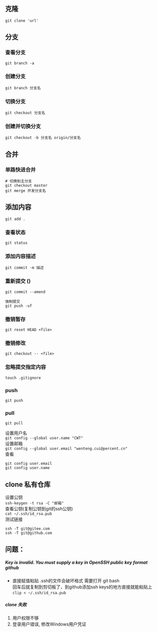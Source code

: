 ## 克隆
`git clone 'url'`

## 分支
### 查看分支
`git branch -a`
### 创建分支
`git branch 分支名`
### 切换分支
`git checkout 分支名`
### 创建并切换分支
`git checkout -b 分支名 origin/分支名`

## 合并
### 单路快进合并
```
# 切换到主分支
git checkout master
git merge 开发分支名
```

## 添加内容
`git add .`
### 查看状态
`git status`

### 添加内容描述
`git commit -m 描述`
### 重新提交 ()
`git commit --amend`

```
强制提交
git push -uf
```

### 撤销暂存
`git reset HEAD <file>`

### 撤销修改
`git checkout -- <file>`

### 忽略提交指定内容
`touch .gitignore`
### push
`git push`
### pull
`git pull`


设置用户名    
`git config --global user.name "CWT"`    
设置邮箱    
`git config --global user.email "wenteng.cui@percent.cn"`    
查看    
```
git config user.email
git config user.name
```

## clone 私有仓库
设置公钥    
`ssh-keygen -t rsa -C "邮箱"`    
查看公钥(复制公钥到git的ssh公钥)    
`cat ~/.ssh/id_rsa.pub`    
测试链接    
```
ssh -T git@gitee.com
ssh -T git@github.com
```    

## 问题：
##### Key is invalid. You must supply a key in OpenSSH public key format github     
* 直接赋值粘贴 .ssh的文件会破坏格式
需要打开 git bash    
回车后就复制到剪切板了，到github添加ssh keys的地方直接就能粘贴上    
`clip < ~/.ssh/id_rsa.pub`

##### clone 失败
1. 用户权限不够
2. 登录用户错误, 修改Windows用户凭证

